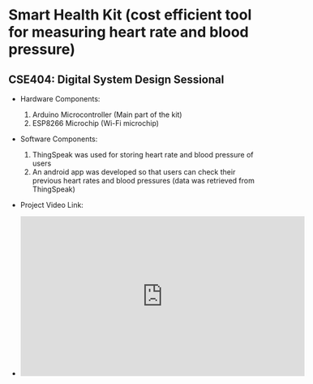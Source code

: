 # Smart Health Kit (cost efficient tool for measuring heart rate and blood pressure)
## CSE404: Digital System Design Sessional
* Hardware Components:
  1. Arduino Microcontroller (Main part of the kit)
  2. ESP8266 Microchip (Wi-Fi microchip)
* Software Components:
  1. ThingSpeak was used for storing heart rate and blood pressure of users 
  2. An android app was developed so that users can check their previous heart rates and blood pressures                             (data was retrieved from ThingSpeak)

* Project Video Link: 
* <iframe width="560" height="315" src="https://www.youtube.com/embed/Nbdkxt4p5DI" title="YouTube video player" frameborder="0" allow="accelerometer; autoplay; clipboard-write; encrypted-media; gyroscope; picture-in-picture" allowfullscreen></iframe>
